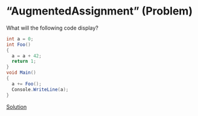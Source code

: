 # “AugmentedAssignment” (Problem)
What will the following code display?
```cs
int a = 0;
int Foo()
{
  a = a + 42;
  return 1;
}
void Main()
{
  a += Foo();
  Console.WriteLine(a);
}
```
[Solution](./AugmentedAssignment-A.md)
